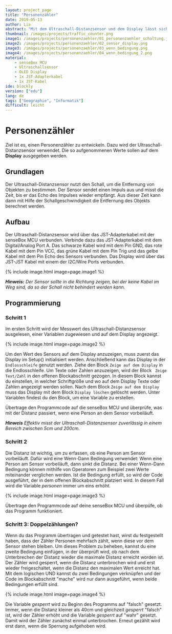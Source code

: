 ```yaml
---
layout: project_page
title: "Personenzähler"
date: 2019-05-13
author: Lia
abstract: "Mit dem Ultraschall-Distanzsensor und dem Display lässt sich ein Personenzähler bauen"
thumbnail: /images/projects/traffic_counter.png
image1: /images/projects/personenzaehler/01_personenzaehler_schaltung.jpg
image2: /images/projects/personenzaehler/02_sensor_display.png
image3: /images/projects/personenzaehler/03_wenn_bedingung.png
image4: /images/projects/personenzaehler/04_wenn_bedingung_2.png
material:
    - senseBox MCU
    - Ultraschallsensor
    - OLED Display
    - 1x JST-Adapterkabel
    - 1x JST-Kabel
ide: blockly 
version: ["edu"]   
lang: de
tags: ["Geographie", "Informatik"]
difficult: leicht
---
```

# Personenzähler

Ziel ist es, einen Personenzähler zu entwickeln. Dazu wird der Ultraschall-Distanzsensor verwendet. Die so aufgenommenen Werte sollen auf dem <b>Display</b> ausgegeben werden.

## Grundlagen
Der Ultraschall-Distanzsensor nutzt den Schall, um die Entfernung von Objekten zu bestimmen. Der Sensor sendet einen Impuls aus und misst die Zeit, bis er das Echo des Impulses wieder empfängt. Aus dieser Zeit kann dann mit Hilfe der Schallgeschwindigkeit die Entfernung des Objekts berechnet werden.

## Aufbau

Der Ultraschall-Distanzsensor wird über das JST-Adapterkabel mit der senseBox MCU verbunden. Verbinde dazu das JST-Adapterkabel mit dem Digital/Analog Port A. Das schwarze Kabel wird mit dem Pin GND, das rote Kabel mit dem Pin VCC, das grüne Kabel mit dem Pin Trig und das gelbe Kabel mit dem Pin Echo des Sensors verbunden. Das Display wird über das JST-JST Kabel mit einem der I2C/Wire Ports verbunden. 

{% include image.html image=page.image1 %}

***Hinweis:*** *Der Sensor sollte in die Richtung zeigen, bei der keine Kabel im Weg sind, da so der Schall nicht behindert werden kann.*

## Programmierung

### Schritt 1

Im ersten Schritt wird der Messwert des Ultraschall-Distanzsensor ausgelesen, einer Variablen zugewiesen und auf dem Display angezeigt.

{% include image.html image=page.image2 %}

Um den Wert des Sensors auf dem Display anzuzeigen, muss zuerst das Display im Setup() initialisiert werden. Anschließend kann das Display in der `Endlosschleife` genutzt werden.
Ziehe den Block `Zeige auf dem Display` in die Endlosschleife. Um Texte oder Zahlen anzuzeigen, wird der Block ` Zeige Text/Zahl` in den offenen Blockabschnitt gezogen. In diesem Block kannst du einstellen, in welcher Schriftgröße und wo auf dem Display Texte oder Zahlen angezeigt werden sollen. Nach dem Block `Zeige auf dem Display` muss das Display mit dem Block `Display löschen` gelöscht werden. Unter Variablen findest du den Block, um eine Variable zu erstellen.

Übertrage den Programmcode auf die senseBox MCU und überprüfe, was mit der Distanz passiert, wenn eine Person an dem Sensor vorbeiläuft. 

***Hinweis*** *Effektiv misst der Ultraschall-Distanzsensor zuverlässig in einem Bereich zwischen 5cm und 200cm.*

### Schritt 2

Die Distanz ist wichtig, um zu erfassen, ob eine Person am Sensor vorbeiläuft. Dafür wird eine Wenn-Dann Bedingung verwendet: Wenn eine Person am Sensor vorbeiläuft, dann sinkt die Distanz. 
Bei einer Wenn-Dann Bedingung können mithilfe von Operatoren zum Beispiel zwei Werte miteinander verglichen werden. Ist die Bedingung erfüllt, so wird der Code ausgeführt, der in dem offenen Blockabschnitt platziert wird. In diesem Fall wird die Variable *personen* immer um eins erhöht.   

{% include image.html image=page.image3 %}

Übertrage den Programmcode auf deine senseBox MCU und überpüfe, ob das Programm funktioniert. 

### Schritt 3: Doppelzählungen?

Wenn du das Programm übertragen und getestet hast, wirst du festgestellt haben, dass der Zähler Personen mehrfach zählt, wenn diese vor dem Sensor stehen bleiben. Um dieses Problem zu beheben, kannst du eine zweite Bedingung einfügen, in der überprüft wird, ob nach dem Unterbrechen der Distanz wieder die maximale Distanz erreicht worden ist. Der Zähler wird gesperrt, wenn die Distanz unterbrochen wird und erst wieder freigeschaltet, wenn die Distanz den maximalen Wert erreicht hat. Mit dem logischen UND kannst du zwei Bedingungen verknüpfen und der Code im Blockabschnitt "mache" wird nur dann ausgeführt, wenn beide Bedingungen erfüllt sind. 

{% include image.html image=page.image4 %}

Die Variable *gesperrt* wird zu Beginn des Programms auf "falsch" gesetzt. Immer, wenn die Distanz kleiner als 40cm und gleichzeit *gesperrt* "falsch" ist, wird der Zähler erhöht und die Variable *gesperrt* auf "wahr" gesetzt. Damit wird der Zähler zunächst einmal unterbrochen. Erneut gezählt wird erst dann, wenn die Sperrung aufgehoben wird. 



